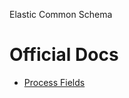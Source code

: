 Elastic Common Schema

# Official Docs
- [Process Fields](https://www.elastic.co/guide/en/ecs/current/ecs-process.html)
